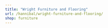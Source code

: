 ```yaml
---
title: "Wright Furniture and Flooring"
url: /hannibal/wright-furniture-and-flooring/
shop: furniture
---
```

